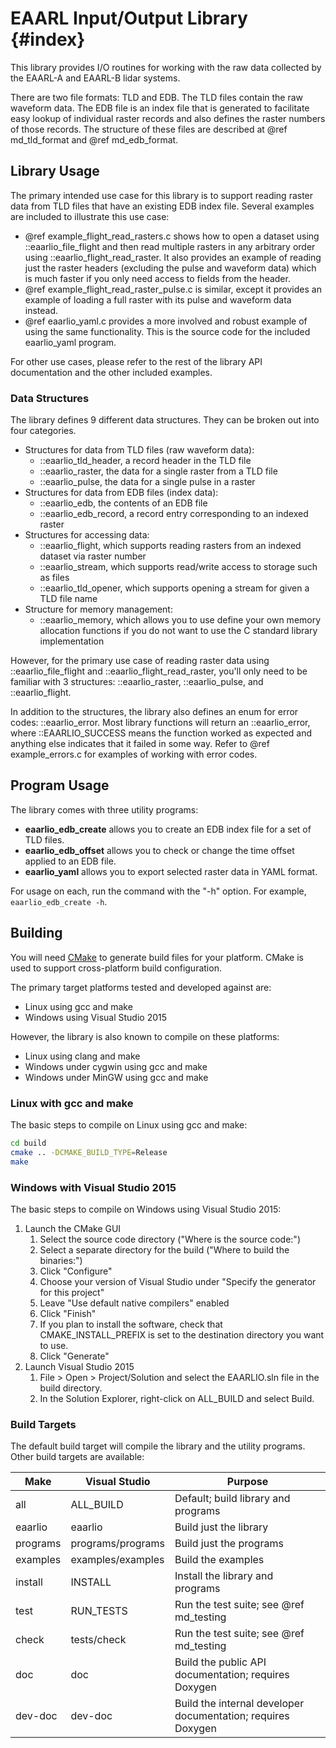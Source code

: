 # EAARL Input/Output Library {#index}

This library provides I/O routines for working with the raw data collected by
the EAARL-A and EAARL-B lidar systems.

There are two file formats: TLD and EDB. The TLD files contain the raw waveform
data. The EDB file is an index file that is generated to facilitate easy lookup
of individual raster records and also defines the raster numbers of those
records. The structure of these files are described at @ref md_tld_format and
@ref md_edb_format.

## Library Usage

The primary intended use case for this library is to support reading raster
data from TLD files that have an existing EDB index file. Several examples are
included to illustrate this use case:

* @ref example_flight_read_rasters.c shows how to open a dataset using
  ::eaarlio_file_flight and then read multiple rasters in any arbitrary order
  using ::eaarlio_flight_read_raster. It also provides an example of reading
  just the raster headers (excluding the pulse and waveform data) which is much
  faster if you only need access to fields from the header.
* @ref example_flight_read_raster_pulse.c is similar, except it provides an
  example of loading a full raster with its pulse and waveform data instead.
* @ref eaarlio_yaml.c provides a more involved and robust example of using the
  same functionality. This is the source code for the included eaarlio_yaml
  program.

For other use cases, please refer to the rest of the library API documentation
and the other included examples.

### Data Structures

The library defines 9 different data structures. They can be broken out into
four categories.

* Structures for data from TLD files (raw waveform data):
  * ::eaarlio_tld_header, a record header in the TLD file
  * ::eaarlio_raster, the data for a single raster from a TLD file
  * ::eaarlio_pulse, the data for a single pulse in a raster
* Structures for data from EDB files (index data):
  * ::eaarlio_edb, the contents of an EDB file
  * ::eaarlio_edb_record, a record entry corresponding to an indexed raster
* Structures for accessing data:
  * ::eaarlio_flight, which supports reading rasters from an indexed dataset
    via raster number
  * ::eaarlio_stream, which supports read/write access to storage such as files
  * ::eaarlio_tld_opener, which supports opening a stream for given a TLD file
    name
* Structure for memory management:
  * ::eaarlio_memory, which allows you to use define your own memory allocation
    functions if you do not want to use the C standard library implementation

However, for the primary use case of reading raster data using
::eaarlio_file_flight and ::eaarlio_flight_read_raster, you'll only need to be
familiar with 3 structures: ::eaarlio_raster, ::eaarlio_pulse, and
::eaarlio_flight.

In addition to the structures, the library also defines an enum for error
codes: ::eaarlio_error. Most library functions will return an ::eaarlio_error,
where ::EAARLIO_SUCCESS means the function worked as expected and anything else
indicates that it failed in some way. Refer to @ref example_errors.c for
examples of working with error codes.

## Program Usage

The library comes with three utility programs:

* **eaarlio_edb_create** allows you to create an EDB index file for a set of
  TLD files.
* **eaarlio_edb_offset** allows you to check or change the time offset applied
  to an EDB file.
* **eaarlio_yaml** allows you to export selected raster data in YAML format.

For usage on each, run the command with the "-h" option. For example,
`eaarlio_edb_create -h`.

## Building

You will need [CMake](https://cmake.org) to generate build files for your
platform. CMake is used to support cross-platform build configuration.

The primary target platforms tested and developed against are:
- Linux using gcc and make
- Windows using Visual Studio 2015

However, the library is also known to compile on these platforms:
- Linux using clang and make
- Windows under cygwin using gcc and make
- Windows under MinGW using gcc and make

### Linux with gcc and make

The basic steps to compile on Linux using gcc and make:

```sh
cd build
cmake .. -DCMAKE_BUILD_TYPE=Release
make
```

### Windows with Visual Studio 2015

The basic steps to compile on Windows using Visual Studio 2015:

1. Launch the CMake GUI
    1. Select the source code directory ("Where is the source code:")
    2. Select a separate directory for the build ("Where to build the binaries:")
    3. Click "Configure"
    4. Choose your version of Visual Studio under "Specify the generator for this project"
    5. Leave "Use default native compilers" enabled
    6. Click "Finish"
    7. If you plan to install the software, check that CMAKE_INSTALL_PREFIX is set to the destination directory you want to use.
    8. Click "Generate"
2. Launch Visual Studio 2015
    1. File > Open > Project/Solution and select the EAARLIO.sln file in the build directory.
    2. In the Solution Explorer, right-click on ALL_BUILD and select Build.

### Build Targets

The default build target will compile the library and the utility programs. Other
build targets are available:

| Make      | Visual Studio     | Purpose                                                       |
| --------- | ----------------- | ------------------------------------------------------------- |
| all       | ALL_BUILD         | Default; build library and programs                           |
| eaarlio   | eaarlio           | Build just the library                                        |
| programs  | programs/programs | Build just the programs                                       |
| examples  | examples/examples | Build the examples                                            |
| install   | INSTALL           | Install the library and programs                              |
| test      | RUN_TESTS         | Run the test suite; see @ref md_testing                       |
| check     | tests/check       | Run the test suite; see @ref md_testing                       |
| doc       | doc               | Build the public API documentation; requires Doxygen          |
| dev-doc   | dev-doc           | Build the internal developer documentation; requires Doxygen  |
